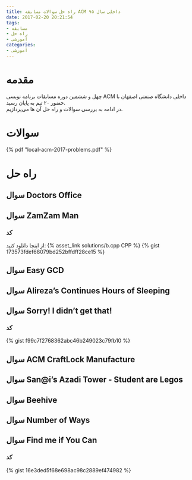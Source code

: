 ```yaml
---
title: راه حل سوالات مسابقه ACM داخلی سال ۹۵
date: 2017-02-20 20:21:54
tags:
- مسابقه
- راه حل
- آموزشی
categories:
- آموزشی
---
```

# مقدمه
چهل و ششمین دوره مسابقات برنامه نویسی ACM داخلی دانشگاه صنعتی اصفهان با حضور ۲۰ تیم به پایان رسید.  
در ادامه به بررسی سوالات و راه حل آن ها می‌پردازیم.
<!--- more --->
# سوالات
{% pdf "local-acm-2017-problems.pdf" %}
# راه حل
## سوال Doctors Office
## سوال ZamZam Man
### کد
از اینجا دانلود کنید: {% asset_link solutions/b.cpp CPP %}
{% gist 173573fdef68079bd252bffdff28ce15 %}
## سوال Easy GCD
## سوال Alireza’s Continues Hours of Sleeping
## سوال Sorry! I didn’t get that!
### کد
{% gist f99c7f2768362abc46b249023c79fb10 %}
## سوال ACM CraftLock Manufacture
## سوال San@i’s Azadi Tower - Student are Legos
## سوال Beehive
## سوال Number of Ways
## سوال Find me if You Can
### کد
{% gist 16e3ded5f68e698ac98c2889ef474982 %}